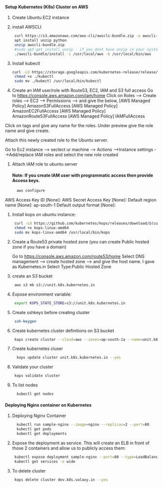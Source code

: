
#### Setup Kubernetes (K8s) Cluster on AWS


1. Create Ubuntu EC2 instance
1. install AWSCLI
   ```sh 
    curl https://s3.amazonaws.com/aws-cli/awscli-bundle.zip -o awscli-bundle.zip
    apt install unzip python
    unzip awscli-bundle.zip
    #sudo apt-get install unzip - if you dont have unzip in your system
    ./awscli-bundle/install -i /usr/local/aws -b /usr/local/bin/aws
    ```
    
1. Install kubectl
   ```sh
   curl -LO https://storage.googleapis.com/kubernetes-release/release/$(curl -s https://storage.googleapis.com/kubernetes-release/release/stable.txt)/bin/linux/amd64/kubectl
    chmod +x ./kubectl
    sudo mv ./kubectl /usr/local/bin/kubectl
   ```
1. Create an IAM user/role  with Route53, EC2, IAM and S3 full access
    Go to https://console.aws.amazon.com/iam/home
    Click on Roles --> Create roles --> EC2 --> Permissions --> and give the below,
[AWS Managed Policy] AmazonS3FullAccess
[AWS Managed Policy] AmazonEC2FullAccess
[AWS Managed Policy] AmazonRoute53FullAccess
[AWS Managed Policy] IAMFullAccess 

Click on tags and give any name for the roles. Under preview give the role name and give create.

Attach this newly created role to the Ubuntu server. 

Go to Ec2 instance -->  seclect ur machine --> Actions -->Instance settings -->Add/replace IAM roles and select the new role created


    
1. Attach IAM role to ubuntu server

    #### Note: If you create IAM user with programmatic access then provide Access keys. 
   ```sh 
     aws configure
    ```
AWS Access Key ID [None]:
AWS Secret Access Key [None]:
Default region name [None]: ap-south-1
Default output format [None]:

1. Install kops on ubuntu instance:
   ```sh
    curl -LO https://github.com/kubernetes/kops/releases/download/$(curl -s https://api.github.com/repos/kubernetes/kops/releases/latest | grep tag_name | cut -d '"' -f 4)/kops-linux-amd64
    chmod +x kops-linux-amd64
    sudo mv kops-linux-amd64 /usr/local/bin/kops
    ```
1. Create a Route53 private hosted zone (you can create Public hosted zone if you have a domain)
   
   Go to https://console.aws.amazon.com/route53/home
   Select DNS management --> create hosted zone --> and give the host name. I gave as Kubernetes.in
   Select Type:Public Hosted Zone

1. create an S3 bucket 
   ```sh
    aws s3 mb s3://unit.k8s.kubernetes.in
   ```
1. Expose environment variable:
   ```sh 
    export KOPS_STATE_STORE=s3://unit.k8s.kubernetes.in
   ```
1. Create sshkeys before creating cluster
   ```sh
    ssh-keygen
   ```
1. Create kubernetes cluster definitions on S3 bucket 
   ```sh 
    kops create cluster --cloud=aws --zones=ap-south-1a --name=unit.k8s.kubernetes.in --dns-zone=kubernetes.in --dns public
    ```
1. Create kubernetes cluser
    ```sh 
      kops update cluster unit.k8s.kubernetes.in --yes
     ```
1. Validate your cluster 
     ```sh 
      kops validate cluster
    ```

1. To list nodes
   ```sh 
     kubectl get nodes 
   ```

#### Deploying Nginx container on Kubernetes 
1. Deploying Nginx Container
    ```sh 
      kubectl run sample-nginx --image=nginx --replicas=2 --port=80
      kubectl get pods
      kubectl get deployments
   ```
   
1. Expose the deployment as service. This will create an ELB in front of those 2 containers and allow us to publicly access them:
   ```sh 
    kubectl expose deployment sample-nginx --port=80 --type=LoadBalancer
    kubectl get services -o wide
    ```
 1. To delete cluster
    ```sh
     kops delete cluster dev.k8s.valaxy.in --yes
    ```
